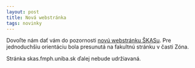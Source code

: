 ```yaml
---
layout: post
title: Nová webstránka
tags: novinky
---
```


Dovoľte nám dať vám do pozornosti [novú webstránku ŠKASu](http://zona.fmph.uniba.sk/pre-studentov/skas/).
Pre jednoduchšiu orientáciu bola presunutá na fakultnú stránku v časti Zóna.

Stránka skas.fmph.uniba.sk ďalej nebude udržiavaná.
